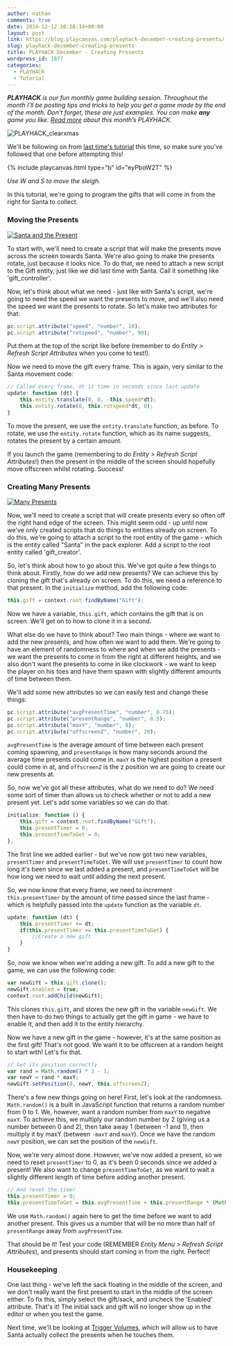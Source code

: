 ```yaml
---
author: nathan
comments: true
date: 2014-12-12 16:58:34+00:00
layout: post
link: https://blog.playcanvas.com/playhack-december-creating-presents/
slug: playhack-december-creating-presents
title: PLAYHACK December - Creating Presents
wordpress_id: 1877
categories:
  - PLAYHACK
  - Tutorial
---
```


_**PLAYHACK** is our fun monthly game building session. Throughout the month I’ll be posting tips and tricks to help you get a game made by the end of the month. Don’t forget, these are just examples. You can make **any** game you like. [Read more](https://blog.playcanvas.com/playhack-december-jolly-santa/) about this month’s PLAYHACK._

![PLAYHACK_clearxmas](/assets/media/PLAYHACK_clearxmas.jpg)

We'll be following on from [last time's tutorial](https://blog.playcanvas.com/playhack-december-player-character/) this time, so make sure you've followed that one before attempting this!

<!-- more -->

{% include playcanvas.html type="b" id="eyPboW2T" %}

_Use W and S to move the sleigh._

In this tutorial, we're going to program the gifts that will come in from the right for Santa to collect.

### Moving the Presents

[![Santa and the Present](/assets/media/Screen-Shot-2014-11-24-at-15.45.46.png)](/assets/media/Screen-Shot-2014-11-24-at-15.45.46.png)

To start with, we'll need to create a script that will make the presents move across the screen towards Santa. We're also going to make the presents rotate, just because it looks nice. To do that, we need to attach a new script to the Gift entity, just like we did last time with Santa. Call it something like 'gift_controller'.

Now, let's think about what we need - just like with Santa's script, we're going to need the speed we want the presents to move, and we'll also need the speed we want the presents to rotate. So let's make two attributes for that:

```javascript
pc.script.attribute("speed", "number", 10);
pc.script.attribute("rotspeed", "number", 90);
```

Put them at the top of the script like before (remember to do _Entity > Refresh Script Attributes_ when you come to test!).

Now we need to move the gift every frame. This is again, very similar to the Santa movement code:

```javascript
// Called every frame, dt is time in seconds since last update
update: function (dt) {
    this.entity.translate(0, 0, -this.speed*dt);
    this.entity.rotate(0, this.rotspeed*dt, 0);
}
```

To move the present, we use the `entity.translate` function, as before. To rotate, we use the `entity.rotate` function, which as its name suggests, rotates the present by a certain amount.

If you launch the game (remembering to do _Entity > Refresh Script Attributes_!) then the present in the middle of the screen should hopefully move offscreen whilst rotating. Success!

### Creating Many Presents

[![Many Presents](/assets/media/Screen-Shot-2014-11-24-at-15.58.42.png)](/assets/media/Screen-Shot-2014-11-24-at-15.58.42.png)

Now, we'll need to create a script that will create presents every so often off the right hand edge of the screen. This might seem odd - up until now we've only created scripts that do things to entities already on screen. To do this, we're going to attach a script to the root entity of the game - which is the entity called "Santa" in the pack explorer. Add a script to the root entity called 'gift_creator'.

So, let's think about how to go about this. We've got quite a few things to think about. Firstly, how do we add new presents? We can achieve this by cloning the gift that's already on screen. To do this, we need a reference to that present. In the `initialize` method, add the following code:

```javascript
this.gift = context.root.findByName("Gift");
```

Now we have a variable, `this.gift`, which contains the gift that is on screen. We'll get on to how to clone it in a second.

What else do we have to think about? Two main things - where we want to add the new presents, and how often we want to add them. We're going to have an element of randomness to where and when we add the presents - we want the presents to come in from the right at different heights, and we also don't want the presents to come in like clockwork - we want to keep the player on his toes and have them spawn with slightly different amounts of time between them.

We'll add some new attributes so we can easily test and change these things:

```javascript
pc.script.attribute("avgPresentTime", "number", 0.75);
pc.script.attribute("presentRange", "number", 0.5);
pc.script.attribute("maxY", "number", 8);
pc.script.attribute("offscreenZ", "number", 20);
```

`avgPresentTime` is the average amount of time between each present coming spawning, and `presentRange` is how many seconds around the average time presents could come in. `maxY` is the highest position a present could come in at, and `offscreenZ` is the z position we are going to create our new presents at.

So, now we've got all these attributes, what do we need to do? We need some sort of timer than allows us to check whether or not to add a new present yet. Let's add some variables so we can do that:

```javascript
initialize: function () {
    this.gift = context.root.findByName("Gift");
    this.presentTimer = 0;
    this.presentTimeToGet = 0;
},
```

The first line we added earlier - but we've now got two new variables, `presentTimer` and `presentTimeToGet`. We will use `presentTimer` to count how long it's been since we last added a present, and `presentTimeToGet` will be how long we need to wait until adding the next present.

So, we now know that every frame, we need to increment `this.presentTimer` by the amount of time passed since the last frame - which is helpfully passed into the `update` function as the variable `dt`.

```javascript
update: function (dt) {
    this.presentTimer += dt;
    if(this.presentTimer >= this.presentTimeToGet) {
        //Create a new gift
    }
}
```

So, now we know when we're adding a new gift. To add a new gift to the game, we can use the following code:

```javascript
var newGift = this.gift.clone();
newGift.enabled = true;
context.root.addChild(newGift);
```

This clones `this.gift`, and stores the new gift in the variable `newGift`. We then have to do two things to actually get the gift in game - we have to enable it, and then add it to the entity hierarchy.

Now we have a new gift in the game - however, it's at the same position as the first gift! That's not good. We want it to be offscreen at a random height to start with! Let's fix that.

```javascript
// Set its position correctly
var rand = Math.random() * 2 - 1;
var newY = rand * maxY;
newGift.setPosition(0, newY, this.offscreenZ);
```

There's a few new things going on here! First, let's look at the randomness. `Math.random()` is a built in JavaScript function that returns a random number from 0 to 1. We, however, want a random number from `maxY` to negative `maxY`. To achieve this, we multiply our random number by 2 (giving us a number between 0 and 2), then take away 1 (between -1 and 1), then multiply it by maxY (between `-maxY` and `maxY`). Once we have the random `newY` position, we can set the position of the `newGift`.

Now, we're very almost done. However, we've now added a present, so we need to reset `presentTimer` to 0, as it's been 0 seconds since we added a present! We also want to change `presentTimeToGet`, as we want to wait a slightly different length of time before adding another present.

```javascript
// And reset the timer
this.presentTimer = 0;
this.presentTimeToGet = this.avgPresentTime + this.presentRange * (Math.random() - 0.5);
```

We use `Math.random()` again here to get the time before we want to add another present. This gives us a number that will be no more than half of `presentRange` away from `avgPresentTime`.

That should be it! Test your code (REMEMBER _Entity Menu > Refresh Script Attributes_), and presents should start coming in from the right. Perfect!

### Housekeeping

One last thing - we've left the sack floating in the middle of the screen, and we don't really want the first present to start in the middle of the screen either. To fix this, simply select the gift/sack, and uncheck the 'Enabled' attribute. That's it! The initial sack and gift will no longer show up in the editor or when you test the game.

Next time, we'll be looking at [Trigger Volumes](https://developer.playcanvas.com/tutorials/collision-and-triggers/), which will allow us to have Santa actually collect the presents when he touches them.
